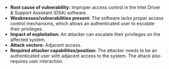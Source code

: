 - **Root cause of vulnerability:** Improper access control in the Intel Driver & Support Assistant (DSA) software.
- **Weaknesses/vulnerabilities present:** The software lacks proper access control mechanisms, which allows an authenticated user to escalate their privileges.
- **Impact of exploitation:** An attacker can escalate their privileges on the affected system.
- **Attack vectors:** Adjacent access.
- **Required attacker capabilities/position:** The attacker needs to be an authenticated user with adjacent access to the system. The attack also requires user interaction.